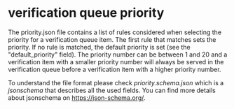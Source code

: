 # verification queue priority

The priority.json file contains a list of rules considered when selecting the priority for a verification queue item. The first rule that matches sets the priority. If no rule is matched, the default priority is set (see the "default_priority" field). The priority number can be between 1 and 20 and a verification item with a smaller priority number will always be served in the verification queue before a verification item with a higher priority number.

To understand the file format please check *priority.schema.json* which is a *jsonschema* that describes all the used fields. You can find more details about jsonschema on https://json-schema.org/.
